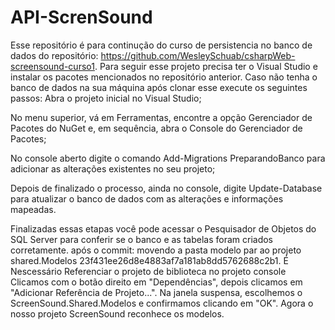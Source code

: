 # API-ScrenSound
Esse repositório é para continução do curso de persistencia no banco de dados do repositório: https://github.com/WesleySchuab/csharpWeb-screensound-curso1. Para seguir esse projeto precisa ter o Visual Studio e instalar os pacotes mencionados no repositório anterior. Caso não tenha o banco de dados na sua máquina após clonar esse execute os seguintes passos: Abra o projeto inicial no Visual Studio;

No menu superior, vá em Ferramentas, encontre a opção Gerenciador de Pacotes do NuGet e, em sequência, abra o Console do Gerenciador de Pacotes;

No console aberto digite o comando Add-Migrations PreparandoBanco para adicionar as alterações existentes no seu projeto;

Depois de finalizado o processo, ainda no console, digite Update-Database para atualizar o banco de dados com as alterações e informações mapeadas.

Finalizadas essas etapas você pode acessar o Pesquisador de Objetos do SQL Server para conferir se o banco e as tabelas foram criados corretamente.
após o commit: movendo a pasta modelo par ao projeto shared.Modelos 23f431ee26d8e4883af7a181ab8dd5762688c2b1. É Nescessário Referenciar o projeto de biblioteca no projeto console
Clicamos com o botão direito em "Dependências", depois clicamos em "Adicionar Referência de Projeto...". Na janela suspensa, escolhemos o ScreenSound.Shared.Modelos e confirmamos clicando em "OK". Agora o nosso projeto ScreenSound reconhece os modelos.

